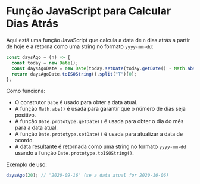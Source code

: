 # Função JavaScript para Calcular Dias Atrás

Aqui está uma função JavaScript que calcula a data de `n` dias atrás a partir de hoje e a retorna como uma string no formato `yyyy-mm-dd`:

```js
const daysAgo = (n) => {
  const today = new Date();
  const daysAgoDate = new Date(today.setDate(today.getDate() - Math.abs(n)));
  return daysAgoDate.toISOString().split("T")[0];
};
```

Como funciona:

- O construtor `Date` é usado para obter a data atual.
- A função `Math.abs()` é usada para garantir que o número de dias seja positivo.
- A função `Date.prototype.getDate()` é usada para obter o dia do mês para a data atual.
- A função `Date.prototype.setDate()` é usada para atualizar a data de acordo.
- A data resultante é retornada como uma string no formato `yyyy-mm-dd` usando a função `Date.prototype.toISOString()`.

Exemplo de uso:

```js
daysAgo(20); // "2020-09-16" (se a data atual for 2020-10-06)
```
